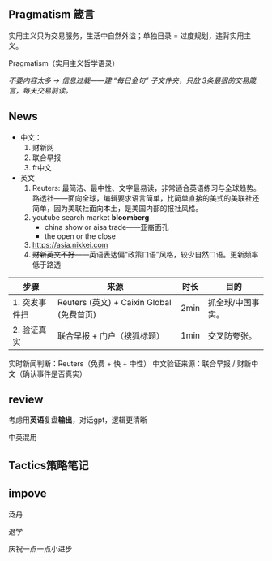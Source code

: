 ## Pragmatism 箴言

实用主义只为交易服务，生活中自然外溢；单独目录 = 过度规划，违背实用主义。

Pragmatism（实用主义哲学语录）

*不要内容太多 → 信息过载——建 “每日金句” 子文件夹，只放 3条最狠的交易箴言，每天交易前读。*



## News

* 中文：
    1. 财新网
    2. 联合早报
    4. ft中文
* 英文
    1. Reuters: 最简洁、最中性、文字最易读，非常适合英语练习与全球趋势。路透社——面向全球，编辑要求语言简单，比简单直接的美式的美联社还简单，因为美联社面向本土，是美国内部的报社风格。
    2. youtube search market **bloomberg**
        * china show or aisa trade——亚裔面孔
        * the open or the close
    3. https://asia.nikkei.com
    4. ~~财新英文不好~~——英语表达偏“政策口语”风格，较少自然口语。更新频率低于路透

| 步骤          | 来源                                      | 时长 | 目的              |
| ------------- | ----------------------------------------- | ---- | ----------------- |
| 1. 突发事件扫 | Reuters (英文) + Caixin Global (免费首页) | 2min | 抓全球/中国事实。 |
| 2. 验证真实   | 联合早报 + 门户（搜狐标题）               | 1min | 交叉防夸张。      |

实时新闻判断：Reuters（免费 + 快 + 中性）
中文验证来源：联合早报 / 财新中文（确认事件是否真实）



## review

考虑用**英语**复盘**输出**，对话gpt，逻辑更清晰

中英混用



## Tactics策略笔记

## impove

泛舟

退学

庆祝一点一点小进步

